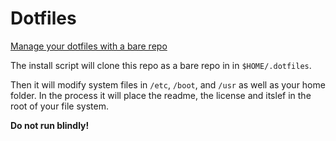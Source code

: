 # Dotfiles
[Manage your dotfiles with a bare repo](https://www.atlassian.com/git/tutorials/dotfiles)

The install script will clone this repo as a bare repo in in `$HOME/.dotfiles`.

Then it will modify system files in `/etc`, `/boot`, and `/usr` as well as your home folder. In the process it will place the readme, the license and itslef in the root of your file system.

**Do not run blindly!**
